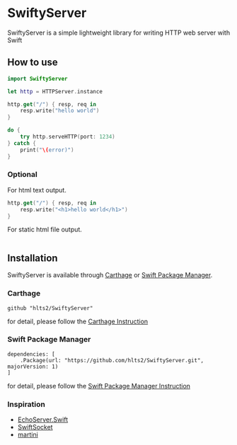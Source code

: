 # SwiftyServer
SwiftyServer is a simple lightweight library for writing HTTP web server with Swift

## How to use

```swift
import SwiftyServer

let http = HTTPServer.instance

http.get("/") { resp, req in
    resp.write("hello world")
}

do {
    try http.serveHTTP(port: 1234)
} catch {
    print("\(error)")
}
```

### Optional
For html text output.

```swift
http.get("/") { resp, req in
    resp.write("<h1>hello world</h1>")
}
```

For static html file output.

```swift
```

## Installation

SwiftyServer is available through [Carthage](https://github.com/Carthage/Carthage) or
[Swift Package Manager](https://github.com/apple/swift-package-manager).

### Carthage

```
github "hlts2/SwiftyServer"
```

for detail, please follow the [Carthage Instruction](https://github.com/Carthage/Carthage#if-youre-building-for-ios-tvos-or-watchos)

### Swift Package Manager

```
dependencies: [
    .Package(url: "https://github.com/hlts2/SwiftyServer.git", majorVersion: 1)
]
```

for detail, please follow the [Swift Package Manager Instruction](https://github.com/apple/swift-package-manager/blob/master/Documentation/Usage.md)

### Inspiration
- [EchoServer.Swift](https://gist.github.com/satoshiam/65f74106f5c69697314f)
- [SwiftSocket](https://github.com/swiftsocket/SwiftSocket)
- [martini](https://github.com/go-martini/martini)
